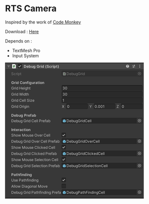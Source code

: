# RTS Camera

Inspired by the work of [Code Monkey](https://www.youtube.com/@CodeMonkeyUnity)

Download : [Here](GameGrid.unitypackage) 

Depends on :
- TextMesh Pro
- Input System

![Properties](properties.png)